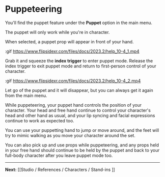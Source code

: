 # Puppeteering

You'll find the puppet feature under the **Puppet** option in the main menu.

The puppet will only work while you're in character.

When selected, a puppet prop will appear in front of your hand.

:gif https://www.flipsidexr.com/files/docs/2023.2/help_10-4_1.mp4

Grab it and squeeze the **index trigger** to enter puppet mode. Release the index trigger to exit puppet mode and return to first-person control of your character.


:gif https://www.flipsidexr.com/files/docs/2023.2/help_10-4_2.mp4

Let go of the puppet and it will disappear, but you can always get it again from the main menu.

While puppeteering, your puppet hand controls the position of your character. Your head and free hand continue to control your character's head and other hand as usual, and your lip syncing and facial expressions continue to work as expected too.

You can use your puppetting hand to jump or move around, and the feet will try to mimic
walking as you move your character around the set.

You can also pick up and use props while puppeteering, and any props held in your free hand should continue to be held by the puppet and back to your full-body character after you leave puppet mode too.

---

**Next:** [[Studio / References / Characters / Stand-ins ]]
